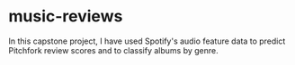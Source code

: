 # music-reviews
In this capstone project, I have used Spotify's audio feature data to predict Pitchfork review scores and to classify albums by genre. 

